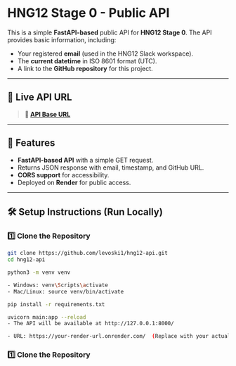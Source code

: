 # HNG12 Stage 0 - Public API

This is a simple **FastAPI-based** public API for **HNG12 Stage 0**. The API provides basic information, including:  

- Your registered **email** (used in the HNG12 Slack workspace).  
- The **current datetime** in ISO 8601 format (UTC).  
- A link to the **GitHub repository** for this project.  

---

## 🚀 Live API URL

> **🔗 [API Base URL](https://your-render-url.onrender.com/)**  

---

## 📌 Features
- **FastAPI-based API** with a simple GET request.  
- Returns JSON response with email, timestamp, and GitHub URL.  
- **CORS support** for accessibility.  
- Deployed on **Render** for public access.  

---

## 🛠️ Setup Instructions (Run Locally)

### **1️⃣ Clone the Repository**
```bash
git clone https://github.com/levoski1/hng12-api.git
cd hng12-api

python3 -m venv venv

- Windows: venv\Scripts\activate
- Mac/Linux: source venv/bin/activate

pip install -r requirements.txt

uvicorn main:app --reload
- The API will be available at http://127.0.0.1:8000/

- URL: https://your-render-url.onrender.com/  (Replace with your actual deployed URL)

```

### **1️⃣ Clone the Repository**